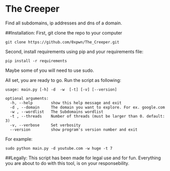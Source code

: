 # The Creeper
Find all subdomains, ip addresses and dns of a domain.

##Installation:
First, git clone the repo to your computer

```git clone https://github.com/0xpwn/The_Creeper.git```

Second, install requirements using pip and your requirements file:

```pip install -r requirements```

Maybe some of you will need to use sudo.

All set, you are ready to go. Run the script as following:

```
usage: main.py [-h] -d  -w  [-t] [-v] [--version]

optional arguments:
  -h, --help        show this help message and exit
  -d , --domain     The domain you want to explore. For ex. google.com
  -w , --wordlist   The Subdomains wordlist
  -t , --threads    Number of threads (must be larger than 0. default: 3)
  -v, --verbose     Set verbosity
  --version         show program's version number and exit
```

For example:
```
sudo python main.py -d youtube.com -w huge -t 7
```



##Legally:
This script has been made for legal use and for fun. Everything you are about to do with this tool, is on your responsebility.

